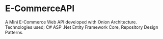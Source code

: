 # E-CommerceAPI
A Mini E-Commerce Web API developed with Onion Architecture.
Technologies used;
C# ASP .Net Entity Framework Core,
Repository Design Patterns.
